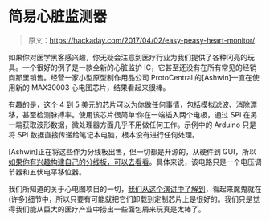 # 简易心脏监测器

> 原文：<https://hackaday.com/2017/04/02/easy-peasy-heart-monitor/>

如果你对医学黑客感兴趣，你无疑会注意到医疗行业为我们提供了各种闪亮的玩具。一个很好的例子是一款全新的心脏监护 IC，它甚至还没有在所有常见的经销商那里销售。经营一家小型原型制作用品公司 ProtoCentral 的[Ashwin]一直在使用新的 MAX30003 心电图芯片，结果看起来很棒。

有趣的是，这个 4 到 5 美元的芯片可以为你做任何事情，包括模拟滤波、消除漂移，甚至检测脉搏率。使用该芯片很简单:你在一端插入两个电极，通过 SPI 在另一端获取波形数据，微处理器方面几乎不用做任何工作。示例中的 Arduino 只是将 SPI 数据直接传递给笔记本电脑，根本没有进行任何处理。

[Ashwin]正在将这些作为分线板出售，但一切都是开源的，从硬件到 GUI，所以[如果你有兴趣构建自己的分线板，可以去看看](https://github.com/Protocentral/protocentral_max30003)。具体来说，该电路只是一个电压调节器和五伏电平移位器。

我们所知道的关于心电图项目的一切，[我们从这个演讲中了解到](http://hackaday.com/2016/04/29/saving-lives-with-open-source-electrocardiography/)，看起来魔鬼就在(许多)细节中，所以只要有可能就把它们卸载到定制芯片上是很好的。我们只是觉得我们能从巨大的医疗产业中捞出一些面包屑来玩真是太棒了。